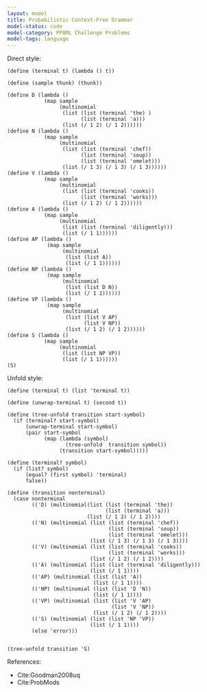 ```yaml
---
layout: model
title: Probabilistic Context-Free Grammar
model-status: code
model-category: PPAML Challenge Problems
model-tags: language
---
```


Direct style:

    (define (terminal t) (lambda () t))
    
    (define (sample thunk) (thunk))
    
    (define D (lambda ()
                (map sample
                     (multinomial
                      (list (list (terminal 'the) ) 
                            (list (terminal 'a)))
                      (list (/ 1 2) (/ 1 2))))))
    (define N (lambda ()
                (map sample 
                     (multinomial
                      (list (list (terminal 'chef)) 
                            (list (terminal 'soup)) 
                            (list (terminal 'omelet)))
                      (list (/ 1 3) (/ 1 3) (/ 1 3))))))
    (define V (lambda ()
                (map sample
                     (multinomial
                      (list (list (terminal 'cooks)) 
                            (list (terminal 'works)))
                      (list (/ 1 2) (/ 1 2))))))                
    (define A (lambda ()
                (map sample
                     (multinomial
                      (list (list (terminal 'diligently)))
                      (list (/ 1 1))))))
    (define AP (lambda ()
                 (map sample
                      (multinomial
                       (list (list A))
                       (list (/ 1 1))))))
    (define NP (lambda ()
                 (map sample
                      (multinomial
                       (list (list D N))
                       (list (/ 1 1))))))
    (define VP (lambda ()
                 (map sample
                      (multinomial
                       (list (list V AP) 
                             (list V NP))
                       (list (/ 1 2) (/ 1 2))))))
    (define S (lambda ()
                (map sample 
                     (multinomial
                      (list (list NP VP))
                      (list (/ 1 1))))))
    (S)

Unfold style:

    (define (terminal t) (list 'terminal t))
    
    (define (unwrap-terminal t) (second t))
    
    (define (tree-unfold transition start-symbol)
      (if (terminal? start-symbol)
          (unwrap-terminal start-symbol)   
          (pair start-symbol 
                (map (lambda (symbol) 
                       (tree-unfold  transition symbol)) 
                     (transition start-symbol)))))
    
    (define (terminal? symbol)
      (if (list? symbol)
          (equal? (first symbol) 'terminal)
          false))
    
    (define (transition nonterminal)
      (case nonterminal
            (('D) (multinomial(list (list (terminal 'the)) 
                                    (list (terminal 'a)))
                              (list (/ 1 2) (/ 1 2))))
            (('N) (multinomial (list (list (terminal 'chef))
                                     (list (terminal 'soup)) 
                                     (list (terminal 'omelet)))
                               (list (/ 1 3) (/ 1 3) (/ 1 3))))
            (('V) (multinomial (list (list (terminal 'cooks)) 
                                     (list (terminal 'works)))
                               (list (/ 1 2) (/ 1 2))))                
            (('A) (multinomial (list (list (terminal 'diligently)))
                               (list (/ 1 1))))
            (('AP) (multinomial (list (list 'A))
                                (list (/ 1 1))))
            (('NP) (multinomial (list (list 'D 'N))
                                (list (/ 1 1))))
            (('VP) (multinomial (list (list 'V 'AP) 
                                      (list 'V 'NP))
                                (list (/ 1 2) (/ 1 2))))
            (('S) (multinomial (list (list 'NP 'VP))
                               (list (/ 1 1))))
            (else 'error)))
    
    
    (tree-unfold transition 'S)

References:

- Cite:Goodman2008uq
- Cite:ProbMods
